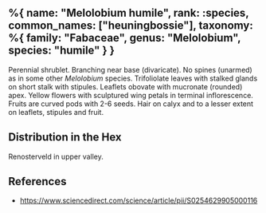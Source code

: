 %{
    name: "Melolobium humile",
    rank: :species,
    common_names: ["heuningbossie"],
    taxonomy: %{
        family: "Fabaceae",
        genus: "Melolobium",
        species: "humile"
    }
}
---

Perennial shrublet. Branching near base (divaricate). No spines (unarmed) as in some other *Melolobium* species. Trifoliolate leaves with stalked glands on short stalk with stipules. Leaflets obovate with mucronate (rounded) apex. Yellow flowers with sculptured wing petals in terminal inflorescence. Fruits are curved pods with 2-6 seeds. Hair on calyx and to a lesser extent on leaflets, stipules and fruit.

## Distribution in the Hex

Renosterveld in upper valley.

## References

* https://www.sciencedirect.com/science/article/pii/S0254629905000116